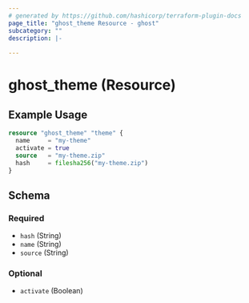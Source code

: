 ```yaml
---
# generated by https://github.com/hashicorp/terraform-plugin-docs
page_title: "ghost_theme Resource - ghost"
subcategory: ""
description: |-
  
---
```


# ghost_theme (Resource)



## Example Usage

```terraform
resource "ghost_theme" "theme" {
  name     = "my-theme"
  activate = true
  source   = "my-theme.zip"
  hash     = filesha256("my-theme.zip")
}
```

<!-- schema generated by tfplugindocs -->
## Schema

### Required

- `hash` (String)
- `name` (String)
- `source` (String)

### Optional

- `activate` (Boolean)
